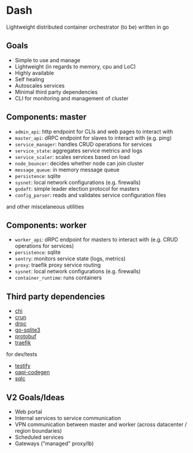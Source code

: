 # Dash
Lightweight distributed container orchestrator (to be) written in go

## Goals

- Simple to use and manage
- Lightweight (in regards to memory, cpu and LoC)
- Highly available
- Self healing
- Autoscales services
- Minimal third party dependencies
- CLI for monitoring and management of cluster

## Components: master
- `admin_api`: http endpoint for CLIs and web pages to interact with
- `master_api`: dRPC endpoint for slaves to interact with (e.g. ping)
- `service_manager`: handles CRUD operations for services
- `service_state`: aggregates service metrics and logs
- `service_scaler`: scales services based on load
- `node_bouncer`: decides whether node can join cluster
- `message_queue`: in memory message queue
- `persistence`: sqlite
- `sysnet`: local network configurations (e.g. firewalls)
- `godaft`: simple leader election protocol for masters
- `config_parser`: reads and validates service configuration files

and other miscelaneous utilities

## Components: worker
- `worker_api`: dRPC endpoint for masters to interact with (e.g. CRUD operations for services)
- `persistence`: sqlite
- `sentry`: monitors service state (logs, metrics)
- `proxy`: traefik proxy service routing
- `sysnet`: local network configurations (e.g. firewalls)
- `container_runtime`: runs containers

## Third party dependencies
- [chi](https://github.com/go-chi/chi)
- [crun](https://github.com/containers/crun)
- [drpc](https://github.com/storj/drpc)
- [go-sqlite3](https://github.com/mattn/go-sqlite3)
- [protobuf](https://github.com/golang/protobuf)
- [traefik](https://github.com/traefik/traefik)

for dev/tests
- [testify](https://github.com/stretchr/testify)
- [oapi-codegen](https://github.com/deepmap/oapi-codegen)
- [sqlc](https://github.com/sqlc-dev/sqlc)

## V2 Goals/Ideas
- Web portal
- Internal services to service communication
- VPN communication between master and worker (across datacenter / region boundaries)
- Scheduled services
- Gateways ("managed" proxy/lb)
